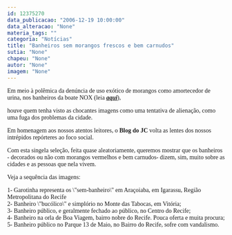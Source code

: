 ```yaml
---
id: 12375270
data_publicacao: "2006-12-19 10:00:00"
data_alteracao: "None"
materia_tags: ""
categoria: "Notícias"
title: "Banheiros sem morangos frescos e bem carnudos"
sutia: "None"
chapeu: "None"
autor: "None"
imagem: "None"
---
```

<p><P><FONT face=Verdana>Em meio à polêmica da denúncia de uso exótico de morangos como amortecedor de urina, nos banheiros da boate NOX (leia <STRONG><EM><A href=\"https://jc3.uol.com.br/blogs/jc/busca.php?busca=NOX\" target=_blank>aqui</A></EM></STRONG>),</p>
<p> houve quem tenha visto as chocantes imagens como uma tentativa de alienação, como uma fuga dos problemas da cidade. </FONT></P></p>
<p><P><FONT face=Verdana>Em homenagem aos nossos atentos leitores, o <STRONG>Blog do JC</STRONG> volta as lentes dos nossos intrépidos repórteres ao foco social.</FONT></P></p>
<p><P><FONT face=Verdana>Com esta singela seleção, feita quase aleatoriamente, queremos mostrar que os banheiros - decorados ou não com morangos vermelhos e bem carnudos- dizem, sim, muito sobre as cidades e as pessoas que nela vivem.</FONT></P></p>
<p><P><FONT face=Verdana>Veja a sequência das imagens:</FONT></P></p>
<p><P><FONT face=Verdana>1- Garotinha representa os \"sem-banheiro\" em Araçoiaba, em Igarassu, Região Metropolitana do Recife<BR>2- Banheiro \"bucólico\"&nbsp;e simplório&nbsp;no Monte das Tabocas, em Vitória;<BR>3- Banheiro público, e geralmente fechado ao público, no Centro do Recife;<BR>4- Banheiro na orla de Boa Viagem, bairro nobre do Recife. Pouca oferta e muita procura;<BR>5- Banheiro público no Parque 13 de Maio, no Bairro do Recife, sofre com vandalismo.</FONT></P> </p>
